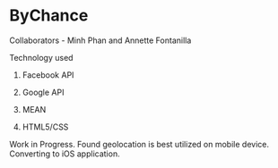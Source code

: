 # ByChance
Collaborators - Minh Phan and Annette Fontanilla

Technology used

1. Facebook API

2. Google API

3. MEAN

4. HTML5/CSS

Work in Progress. Found geolocation is best utilized on mobile device. Converting to iOS application.
